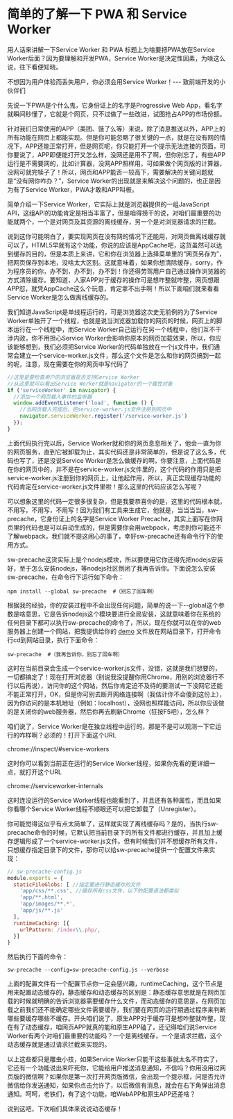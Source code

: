 # 简单的了解一下 PWA 和 Service Worker
用人话来讲解一下Service Worker 和 PWA
标题上为啥要把PWA放在Service Worker后面？因为要理解和开发PWA，Service Worker是决定性因素，为啥这么说，往下看便知晓。

不想因为用户体验而丢失用户，你必须会用Service Worker！--- 致前端开发的小伙伴们

先说一下PWA是个什么鬼，它身份证上的名字是Progressive Web App，看名字就瞬间秒懂了，它就是个网页，只不过做了一些改进，试图抢占APP的市场份额。

针对我们日常使用的APP（美团、饿了么等）来说，除了消息推送以外，APP上的所有功能在网页上都能实现。但是你可能忽略了很关键的一点，就是在没有网的情况下，APP还能正常打开，但是网页呢，你只能打开一个提示无法连接的页面，可你要说了，APP即便能打开又怎么样，没网还是用不了啊，但你别忘了，有些APP运行是不需要网的，比如计算器，没网APP照样用，可如果做个网页版的计算器，没网可就完犊子了！所以，网页和APP能否一较高下，需要解决的关键问题就是“没有网你咋办？”，Service Worker的出现就是来解决这个问题的，也正是因为有了Service Worker，PWA才敢和APP叫板。

简单介绍一下Service Worker，它实际上就是浏览器提供的一组JavaScript API，这组API的功能肯定是相当丰富了，但是咱得捞干的说，对咱们最重要的功能就两个，一个是对网页及其资源的离线缓存，另一个是对浏览器请求的拦截。

说到这你可能明白了，要实现网页在没有网的情况下还能用，对网页做离线缓存就可以了，HTML5早就有这个功能，你说的应该是AppCache吧，这货虽然可以达到缓存的目的，但是本质上来讲，它和你在浏览器上选择菜单里的“网页另存为”，把网页保存到本地，没啥太大区别。这就意味着，如果你想清除缓存，sorry，作为程序员的你，办不到，办不到，办不到！你还得劳驾用户自己通过操作浏览器的方式清除缓存。要知道，人家APP对于缓存的操作可是想咋整就咋整，网页想跟APP怼，就凭AppCache这么个玩意，肯定拿不出手啊！所以下面咱们就来看看Service Worker是怎么做离线缓存的。

我们知道JavaScript是单线程运行的，可是浏览器这次史无前例的为了Service Worker单独开了一个线程，也就是说当浏览器加载你的网页的时候，网页上的脚本运行在一个线程中，而Service Worker自己运行在另一个线程中，他们互不干涉内政，你不用担心Service Worker会影响你原本的网页加载效果，所以，你应该能够想到，我们必须把Service Worker的代码单独放在一个js文件中，我们通常会建立一个service-worker.js文件，那么这个文件是怎么和你的网页搞到一起的呢，注意，现在需要在你的网页中写代码了

```JavaScript
//这里是要检查用户的浏览器是否支持Service Worker
//从这里就可以看出Service Worker就是navigator的一个属性对象
if ('serviceWorker' in navigator) {
  //添加一个网页载入事件的监听器
  window.addEventListener('load', function () {
    //当网页载入完成后，把service-worker.js文件注册到网页中
    navigator.serviceWorker.register('/service-worker.js')
  });
}
```

上面代码执行完以后，Service Worker就和你的网页息息相关了，他会一直为你的网页服务，直到它被卸载为止，其实代码还是非常简单的，但是说了这么多，代码也写了，还是没说Service Worker是怎么做缓存的啊，你要注意，上面代码是在你的网页中的，并不是在service-worker.js文件里的，这个代码的作用只是把service-worker.js注册到你的网页上，让他起作用，所以，真正实现缓存功能的代码肯定在service-worker.js文件里啦！那么这里的代码应该怎么写呢？

可以想象这里的代码一定很多很复杂，但是我要恭喜你的是，这里的代码根本就，不用写，不用写，不用写！因为我们有工具来生成它，他就是，当当当当，sw-precache，它身份证上的名字是Service Worker Precache，其实上面写在你网页里的代码也是可以自动生成的，但是需要你会用webpack，考虑到你可能还不了解webpack，我们就不提这闹心的事了，幸好sw-precache还有命令行下的使用方式。

sw-precache这货实际上是个nodejs模块，所以要使用它你还得先把nodejs安装好，至于怎么安装nodejs，等nodejs社区倒闭了我再告诉你。下面说怎么安装sw-precache，在命令行下运行如下命令：

`
npm install --global sw-precache  #（别忘了回车啊）
`

根据我的经验，你的安装过程中不会出现任何问题，简单的说一下--global这个参数是啥意思，它是告诉nodejs这个模块要进行全局安装，这就意味着你在系统的任何目录下都可以执行sw-precache的命令了，所以，现在你就可以在你的web服务器上创建一个网站，把我提供给你的 [demo](http://www.baidu.com) 文件放在网站目录下，打开命令行cd到网站目录，执行下面命令：

`
sw-precache  #（我再告诉你，别忘了回车啊）
`

这时在当前目录会生成一个service-worker.js文件，没错，这就是我们想要的，一切都搞定了！现在打开浏览器（别说我没提醒你用Chrome，用别的浏览器行不行以后再说），访问你的这个网站，然后你肯定迫不及待的要测试一下没网它还能不能正常打开，OK，但是你可别去断开网络连接啊（我估计你不会傻到这份上），因为你访问的是本机地址（例如：localhost），没网也照样能访问，所以你应该做的是关闭你的web服务器，然后你再去刷新Chrome（狂按F5吧），怎么样？

咱们说了，Service Worker是在独立线程中运行的，那是不是可以观测一下它运行的咋样啊？必须的！打开下面这个URL

chrome://inspect/#service-workers

这时你可以看到当前正在运行的Service Worker线程，如果你先看的更详细一点，就打开这个URL

chrome://serviceworker-internals

这时连没运行的Service Worker线程也能看到了，并且还有各种属性，而且如果你看哪个Service Worker线程不顺眼还可以把它卸载了（Unregister）。

你可能觉得这似乎有点太简单了，这样就实现了离线缓存吗？是的，当执行sw-precache命令的时候，它默认把当前目录下的所有文件都进行缓存，并且加上缓存逻辑形成了一个service-worker.js文件。但有时候我们并不想缓存所有文件，只想缓存指定目录下的文件，那你可以给sw-precache提供一个配置文件来实现：

```JavaScript
// sw-precache-config.js
module.exports = {
  staticFileGlobs: [ //指定要进行静态缓存的文件
    'app/css/**.css', //缓存所有css文件，以下的配置语法都类似
    'app/**.html',
    'app/images/**.*',
    'app/js/**.js'
  ],
  runtimeCaching: [{
    urlPattern: /index\\.php/,
  }]
}
```

然后执行下面的命令：

`sw-precache --config=sw-precache-config.js --verbose`

上面的配置文件有一个配置节点你一定会感兴趣，runtimeCaching，这个节点是用来配置动态缓存的，静态缓存和动态缓存的区别是：静态缓存意思就是在网页加载的时候就明确的告诉浏览器需要缓存什么文件，而动态缓存的意思是，在网页加载之前我们还不能确定哪些文件需要缓存，我们要在网页的运行期通过程序来判断哪些要缓存哪些不缓存。开头咱们说了，原生APP对于缓存可是想咋整就咋整，现在有了动态缓存，咱网页APP就真的能和原生APP磕了，还记得咱们说Service Worker有两个对咱们最重要的功能吗？一个是离线缓存，一个是请求拦截，这个动态缓存就是通过请求拦截来实现的。

以上这些都只是雕虫小技，如果Service Worker只能干这些事就太名不符实了，它还有一个功能说出来吓死你，它能给用户推送消息通知，不信吗？你用没用过网页版的微信啊？如果你是第一次打开网页版微信，会出现一个提示框，问是否允许微信给你发送通知，如果你点击允许了，以后微信有消息，就会在右下角弹出消息通知。呵呵，老铁们，有了这个功能，咱WebAPP和原生APP还差啥？

说到这吧，下次咱们具体来说说动态缓存！
